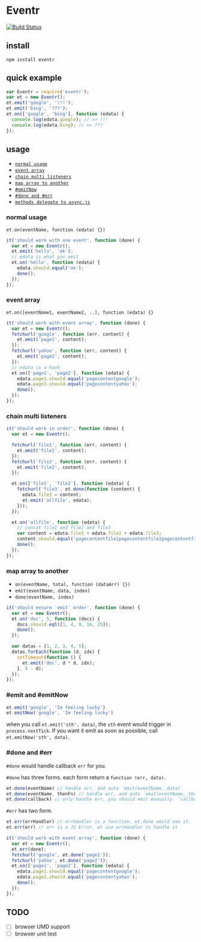 # Eventr

[![Build Status](https://travis-ci.org/alsotang/eventr.svg?branch=master)](https://travis-ci.org/alsotang/eventr)

## install

`npm install eventr`

## quick example

```js
var Eventr = require('eventr');
var et = new Eventr();
et.emit('google', '!!!');
et.emit('bing', '???');
et.on(['google', 'bing'], function (edata) {
  console.log(edata.google); // => !!!
  console.log(edata.bing); // => ???
});
```

## usage

* [`normal usage`](#normal-usage)
* [`event array`](#event-array)
* [`chain multi listeners`](#chain-multi-listeners)
* [`map array to another`](#map-array-to-another)
* [`#emitNow`](#emitnow)
* [`#done and #err`](#done-and-err)
* [`methods delegate to async.js`](#methods-delegate-to-asyncjs-httpsgithubcomcaolanasync)

### normal usage

`et.on(eventName, function (edata) {})`

```js
it('should work with one event', function (done) {
  var et = new Eventr();
  et.emit('hello', 'ok');
  // edata is what you emit
  et.on('hello', function (edata) {
    edata.should.equal('ok');
    done();
  });
});
```

### event array

`et.on([eventName1, eventName2, ..], function (edata) {}`

```js
it('should work with event array', function (done) {
  var et = new Eventr();
  fetchurl('google', function (err, content) {
    et.emit('page1', content);
  });
  fetchurl('yahoo', function (err, content) {
    et.emit('page2', content);
  });
  // edata is a hash
  et.on(['page1', 'page2'], function (edata) {
    edata.page1.should.equal('pagecontentgoogle');
    edata.page2.should.equal('pagecontentyahoo');
    done();
  });
});
```

### chain multi listeners

```js
it('should work in order', function (done) {
  var et = new Eventr();

  fetchurl('file1', function (err, content) {
    et.emit('file1', content);
  });
  fetchurl('file2', function (err, content) {
    et.emit('file2', content);
  });

  et.on(['file1', 'file2'], function (edata) {
    fetchurl('file3', et.done(function (content) {
      edata.file3 = content;
      et.emit('allfile', edata);
    }));
  });

  et.on('allfile', function (edata) {
    // concat file1 and file2 and file3
    var content = edata.file1 + edata.file2 + edata.file3;
    content.should.equal('pagecontentfile1pagecontentfile2pagecontentfile3');
    done();
  });
});
```

### map array to another

- `on(eventName, total, function (dataArr) {})`
- `emit(eventName, data, index)`
- `done(eventName, index)`

```js
it('should ensure `emit` order', function (done) {
  var et = new Eventr();
  et.on('doc', 5, function (docs) {
    docs.should.eql([1, 4, 9, 16, 25]);
    done();
  });

  var datas = [1, 2, 3, 4, 5];
  datas.forEach(function (d, idx) {
    setTimeout(function () {
      et.emit('doc', d * d, idx);
    }, 5 - d);
  });
});
```

### #emit and #emitNow

```js
et.emit('google', 'Im feeling lucky')
et.emitNow('google', 'Im feeling lucky')
```

when you call `et.emit('sth', data)`, the `sth` event would trigger in `process.nextTick`.
If you want it emit as soon as possible, call `et.emitNow('sth', data)`.

### #done and #err

`#done` would handle callback `err` for you.


`#done` has three forms. each form return a `function (err, data)`.

```js
et.done(eventName) // handle err, and auto `emit(eventName, data)`
et.done(eventName, thenFn) // handle err, and auto `emit(eventName, thenFn(data))`
et.done(callback) // only handle err, you should emit manually. `callback(data)` only receive data.
```

`#err` has two form.

```js
et.err(errHandler) // errHandler is a function, et.done would use it.
et.err(err) // err is a JS Error. et use errHandler to handle it
```

```js
it('should work with event array', function (done) {
  var et = new Eventr();
  et.err(done);
  fetchurl('google', et.done('page1'));
  fetchurl('yahoo', et.done('page2'));
  et.on(['page1', 'page2'], function (edata) {
    edata.page1.should.equal('pagecontentgoogle');
    edata.page2.should.equal('pagecontentyahoo');
    done();
  });
});
```

## TODO

- [ ] browser UMD support
- [ ] browser unit test